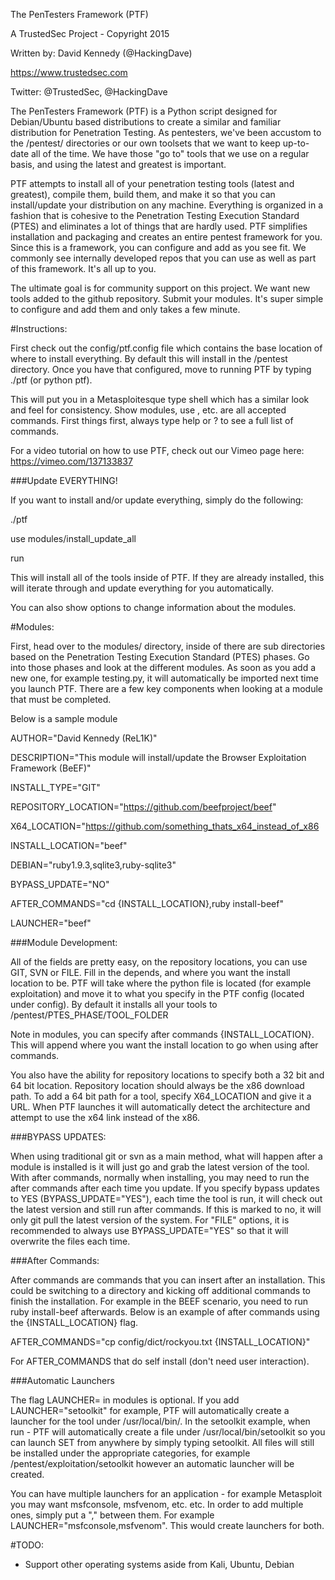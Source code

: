 
The PenTesters Framework (PTF)

A TrustedSec Project - Copyright 2015

Written by: David Kennedy (@HackingDave)

https://www.trustedsec.com

Twitter: @TrustedSec, @HackingDave

The PenTesters Framework (PTF) is a Python script designed for Debian/Ubuntu based distributions to create a similar and familiar distribution for Penetration Testing. As pentesters, we've been accustom to the /pentest/ directories or our own toolsets that we want to keep up-to-date all of the time. We have those "go to" tools that we use on a regular basis, and using the latest and greatest is important.

PTF attempts to install all of your penetration testing tools (latest and greatest), compile them, build them, and make it so that you can install/update your distribution on any machine. Everything is organized in a fashion that is cohesive to the Penetration Testing Execution Standard (PTES) and eliminates a lot of things that are hardly used. PTF simplifies installation and packaging and creates an entire pentest framework for you. Since this is a framework, you can configure and add as you see fit. We commonly see internally developed repos that you can use as well as part of this framework. It's all up to you.

The ultimate goal is for community support on this project. We want new tools added to the github repository. Submit your modules. It's super simple to configure and add them and only takes a few minute.

#Instructions:

First check out the config/ptf.config file which contains the base location of where to install everything. By default this will install in the /pentest directory. Once you have that configured, move to running PTF by typing ./ptf (or python ptf).

This will put you in a Metasploitesque type shell which has a similar look and feel for consistency. Show modules, use <modules>, etc. are all accepted commands. First things first, always type help or ? to see a full list of commands.

For a video tutorial on how to use PTF, check out our Vimeo page here: https://vimeo.com/137133837

###Update EVERYTHING!

If you want to install and/or update everything, simply do the following:

./ptf

use modules/install_update_all

run

This will install all of the tools inside of PTF. If they are already installed, this will iterate through and update everything for you automatically.

You can also show options to change information about the modules.

#Modules:

First, head over to the modules/ directory, inside of there are sub directories based on the Penetration Testing Execution Standard (PTES) phases. Go into those phases and look at the different modules. As soon as you add a new one, for example testing.py, it will automatically be imported next time you launch PTF. There are a few key components when looking at a module that must be completed.

Below is a sample module

AUTHOR="David Kennedy (ReL1K)"

DESCRIPTION="This module will install/update the Browser Exploitation Framework (BeEF)"

INSTALL_TYPE="GIT"

REPOSITORY_LOCATION="https://github.com/beefproject/beef"

X64_LOCATION="https://github.com/something_thats_x64_instead_of_x86

INSTALL_LOCATION="beef"

DEBIAN="ruby1.9.3,sqlite3,ruby-sqlite3"

BYPASS_UPDATE="NO"

AFTER_COMMANDS="cd {INSTALL_LOCATION},ruby install-beef"

LAUNCHER="beef"

###Module Development:

All of the fields are pretty easy, on the repository locations, you can use GIT, SVN or FILE. Fill in the depends, and where you want the install location to be. PTF will take where the python file is located (for example exploitation) and move it to what you specify in the PTF config (located under config). By default it installs all your tools to /pentest/PTES_PHASE/TOOL_FOLDER

Note in modules, you can specify after commands {INSTALL_LOCATION}. This will append where you want the install location to go when using after commands.

You also have the ability for repository locations to specify both a 32 bit and 64 bit location. Repository location should always be the x86 download path. To add a 64 bit path for a tool, specify X64_LOCATION and give it a URL. When PTF launches it will automatically detect the architecture and attempt to use the x64 link instead of the x86.

###BYPASS UPDATES:

When using traditional git or svn as a main method, what will happen after a module is installed is it will just go and grab the latest version of the tool. With after commands, normally when installing, you may need to run the after commands after each time you update. If you specify bypass updates to YES (BYPASS_UPDATE="YES"), each time the tool is run, it will check out the latest version and still run after commands. If this is marked to no, it will only git pull the latest version of the system. For "FILE" options, it is recommended to always use BYPASS_UPDATE="YES" so that it will overwrite the files each time.

###After Commands:

After commands are commands that you can insert after an installation. This could be switching to a directory and kicking off additional commands to finish the installation. For example in the BEEF scenario, you need to run ruby install-beef afterwards.  Below is an example of after commands using the {INSTALL_LOCATION} flag.
 
AFTER_COMMANDS="cp config/dict/rockyou.txt {INSTALL_LOCATION}"

For AFTER_COMMANDS that do self install (don't need user interaction).

###Automatic Launchers

The flag LAUNCHER= in modules is optional. If you add LAUNCHER="setoolkit" for example, PTF will automatically create a launcher for the tool under /usr/local/bin/. In the setoolkit example, when run - PTF will automatically create a file under /usr/local/bin/setoolkit so you can launch SET from anywhere by simply typing setoolkit. All files will still be installed under the appropriate categories, for example /pentest/exploitation/setoolkit however an automatic launcher will be created.

You can have multiple launchers for an application - for example Metasploit you may want msfconsole, msfvenom, etc. etc. In order to add multiple ones, simply put a "," between them. For example LAUNCHER="msfconsole,msfvenom". This would create launchers for both.

#TODO:

* Support other operating systems aside from Kali, Ubuntu, Debian
